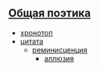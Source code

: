 ## [Общая поэтика](https://thesaurus-dostoevsky.github.io/Thesaurus/theorpoe)
* [хронотоп](https://thesaurus-dostoevsky.github.io/Thesaurus/хронотоп)
* [цитата](https://thesaurus-dostoevsky.github.io/Thesaurus/цитата)
    * [реминисценция](https://thesaurus-dostoevsky.github.io/Thesaurus/реминисценция)
        * [аллюзия](https://thesaurus-dostoevsky.github.io/Thesaurus/аллюзия)
